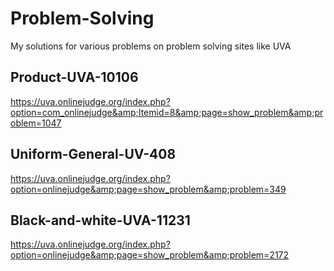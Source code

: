# Problem-Solving
My solutions for various problems on problem solving sites like UVA

## Product-UVA-10106
https://uva.onlinejudge.org/index.php?option=com_onlinejudge&amp;Itemid=8&amp;page=show_problem&amp;problem=1047

## Uniform-General-UV-408
https://uva.onlinejudge.org/index.php?option=onlinejudge&amp;page=show_problem&amp;problem=349

## Black-and-white-UVA-11231
https://uva.onlinejudge.org/index.php?option=onlinejudge&amp;page=show_problem&amp;problem=2172

